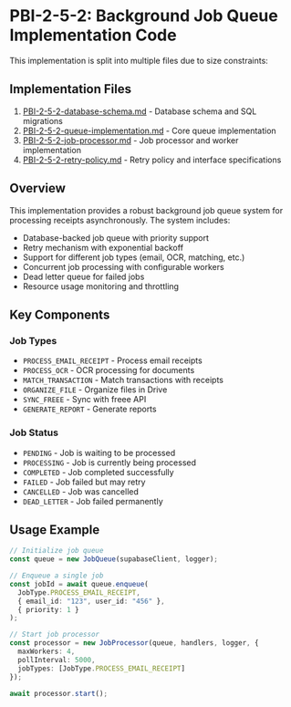 # PBI-2-5-2: Background Job Queue Implementation Code

This implementation is split into multiple files due to size constraints:

## Implementation Files

1. [PBI-2-5-2-database-schema.md](PBI-2-5-2-database-schema.md) - Database schema and SQL migrations
2. [PBI-2-5-2-queue-implementation.md](PBI-2-5-2-queue-implementation.md) - Core queue implementation
3. [PBI-2-5-2-job-processor.md](PBI-2-5-2-job-processor.md) - Job processor and worker implementation
4. [PBI-2-5-2-retry-policy.md](PBI-2-5-2-retry-policy.md) - Retry policy and interface specifications

## Overview

This implementation provides a robust background job queue system for processing receipts asynchronously.
The system includes:

- Database-backed job queue with priority support
- Retry mechanism with exponential backoff
- Support for different job types (email, OCR, matching, etc.)
- Concurrent job processing with configurable workers
- Dead letter queue for failed jobs
- Resource usage monitoring and throttling

## Key Components

### Job Types

- `PROCESS_EMAIL_RECEIPT` - Process email receipts
- `PROCESS_OCR` - OCR processing for documents
- `MATCH_TRANSACTION` - Match transactions with receipts
- `ORGANIZE_FILE` - Organize files in Drive
- `SYNC_FREEE` - Sync with freee API
- `GENERATE_REPORT` - Generate reports

### Job Status

- `PENDING` - Job is waiting to be processed
- `PROCESSING` - Job is currently being processed
- `COMPLETED` - Job completed successfully
- `FAILED` - Job failed but may retry
- `CANCELLED` - Job was cancelled
- `DEAD_LETTER` - Job failed permanently

## Usage Example

```typescript
// Initialize job queue
const queue = new JobQueue(supabaseClient, logger);

// Enqueue a single job
const jobId = await queue.enqueue(
  JobType.PROCESS_EMAIL_RECEIPT,
  { email_id: "123", user_id: "456" },
  { priority: 1 }
);

// Start job processor
const processor = new JobProcessor(queue, handlers, logger, {
  maxWorkers: 4,
  pollInterval: 5000,
  jobTypes: [JobType.PROCESS_EMAIL_RECEIPT]
});

await processor.start();
```
